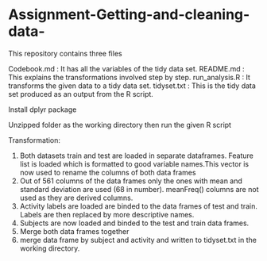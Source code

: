 # Assignment-Getting-and-cleaning-data-
This repository contains three files

Codebook.md : It has all the variables of the tidy data set.
README.md : This explains the transformations involved step by step.
run_analysis.R : It transforms the given data to a tidy data set.
tidyset.txt : This is the tidy data set produced as an output from the R script.

Install dplyr package


Unzipped folder as the working directory then run the given R script

Transformation: 

1) Both datasets train and test are loaded in separate dataframes. Feature list is loaded which is formatted to good variable names.This vector is now used to rename the columns of both data frames
2) Out of 561 columns of the data frames only the ones with mean and standard deviation are used (68 in number).
meanFreq() columns are not used as they are derived columns.
3) Activity labels are loaded are binded to the data frames of test and train. Labels are then replaced by more descriptive names.
4) Subjects are now loaded and binded to the test and train data frames.
5) Merge both data frames together
6) merge data frame by subject and activity and written to tidyset.txt in the working directory.
